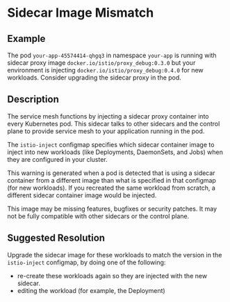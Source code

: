 # Sidecar Image Mismatch

## Example

The pod `your-app-45574414-qhgq3` in namespace `your-app` is running with
sidecar proxy image `docker.io/istio/proxy_debug:0.3.0` but your environment is
injecting `docker.io/istio/proxy_debug:0.4.0` for new workloads. Consider
upgrading the sidecar proxy in the pod.

## Description

The service mesh functions by injecting a sidecar proxy container into every
Kubernetes pod.  This sidecar talks to other sidecars and the control plane to
provide service mesh to your application running in the pod.

The `istio-inject` configmap specifies which sidecar container image to inject
into new workloads (like Deployments, DaemonSets, and Jobs) when they are
configured in your cluster.

This warning is generated when a pod is detected that is using a sidecar
container from a different image than what is specified in that configmap (for
new workloads).  If you recreated the same workload from scratch, a different
sidecar container image would be injected.

This image may be missing features, bugfixes or security patches.  It may not
be fully compatible with other sidecars or the control plane.

## Suggested Resolution

Upgrade the sidecar image for these workloads to match the version in the
`istio-inject` configmap, by doing one of the following:

- re-create these workloads again so they are injected with the new sidecar.
- editing the workload (for example, the Deployment)
